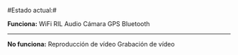 #Estado actual:#
    
__Funciona:__
     WiFi
     RIL
     Audio
     Cámara
     GPS
     Bluetooth
       
-----------------------------------

__No funciona:__
       Reproducción de vídeo
       Grabación de vídeo
